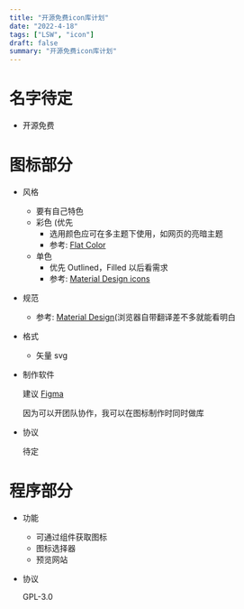 ```yaml
---
title: "开源免费icon库计划"
date: "2022-4-18"
tags: ["LSW", "icon"]
draft: false
summary: "开源免费icon库计划"
---
```


# 名字待定

- 开源免费

# 图标部分

- 风格
  - 要有自己特色
  - 彩色 (优先
    - 选用颜色应可在多主题下使用，如网页的亮暗主题
    - 参考: [Flat Color](https://icons8.github.io/flat-color-icons/)
  - 单色
    - 优先 Outlined，Filled 以后看需求
    - 参考: [Material Design icons](https://fonts.google.com/icons?selected=Material+Icons&icon.style=Outlined)
- 规范
  - 参考: [Material Design](https://material.io/design/iconography/system-icons.html)(浏览器自带翻译差不多就能看明白
- 格式
  - 矢量 svg
- 制作软件

  建议 [Figma](https://www.figma.com/)

  因为可以开团队协作，我可以在图标制作时同时做库

- 协议

  待定

# 程序部分

- 功能
  - 可通过组件获取图标
  - 图标选择器
  - 预览网站
- 协议

  GPL-3.0
